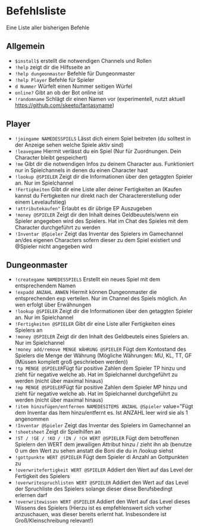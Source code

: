 # Befehlsliste
Eine Liste aller bisherigen Befehle
## Allgemein
- ```$install$``` erstellt die notwendigen Channels und Rollen
- ```!help``` zeigt dir die Hilfsseite an
- ```!help dungeonmaster``` Befehle für Dungeonmaster
- ```!help Player``` Befehle für Spieler
- ```d Nummer``` Würfelt einen Nummer seitigen Würfel
- ```online?``` Gibt an ob der Bot online ist
- ```!randomname``` Schlägt dir einen Namen vor (experimentell, nutzt aktuell https://github.com/skeeto/fantasyname)


## Player
- ```!joingame NAMEDESSPIELS``` Lässt dich einem Spiel beitreten (du solltest in der Anzeige sehen welche Spiele aktiv sind)
- ```!leavegame``` Hiermit verlässt du ein Spiel (Nur für Zuordnungen. Dein Character bleibt gespeichert)
- ```!me``` Gibt dir die notwendigen Infos zu deinem Character aus. Funktioniert nur in Spielchannels in denen du einen Character hast
- ```!lookup @SPIELER``` Zeigt dir die Informationen über den getaggten Spieler an. Nur im Spielchannel
- ```!Fertigkeiten``` Gibt dir eine Liste aller deiner Fertigkeiten an (Kaufen kannst du Fertigkeiten nur direkt nach der Charactererstellung oder einem Levelaufstieg)
- ```!attributekaufen"``` Erlaubt es dir übrige EP Auszugeben
- ```!money @SPIELER``` Zeigt dir den Inhalt deines Geldbeuutels/wenn ein Spieler angegeben wird des Spielers. Hat im Chat des Spieles mit dem Character durchgeführt zu werden
- ```!Inventar @Spieler``` Zeigt das Inventar des Spielers im Gamechannel an/des eigenen Characters sofern dieser zu dem Spiel existiert und @Spieler nicht angegeben wird


## Dungeonmaster
- ```!creategame NAMEDESSPIELS``` Erstellt ein neues Spiel mit dem entsprechendem Namen
- ```!expadd ANZAHL ANWEN``` Hiermit können Dungeonmaster die entsprechenden exp verteilen. Nur im Channel des Spiels möglich. An wen erfolgt über Erwähnungen
- ```!lookup @SPIELER``` Zeigt dir die Informationen über den getaggten Spieler an. Nur im Spielchannel
- ```!Fertigkeiten @SPIELER```  Gibt dir eine Liste aller Fertigkeiten eines Spielers an
- ```!money @SPIELER``` Zeigt dir den Inhalt des Geldbeutels eines Spielers an. Nur im Spielchannel
- ```!money add/remove MENGE WÄHRUNG @SPIELER``` Fügt dem Kontostand des Spielers die Menge der Währung (Mögliche Währungen: MU, KL, TT, GF (Müssen komplett groß geschrieben werden))
- ```!tp MENGE @SPIELER```Fügt für positive Zahlen dem Spieler TP hinzu und zieht für negative welche ab. Hat im Spielchannel durchgeführt zu werden (nicht über maximal hinaus)
- ```!mp MENGE @SPIELER```Fügt für positive Zahlen dem Spieler MP hinzu und zieht für negative welche ab. Hat im Spielchannel durchgeführt zu werden (nicht über maximal hinaus)
- ```!item hinzufügen/entfernen NAMEDESITEMS ANZAHL @Spieler``` value="Fügt dem Inventar das Item hinzu/entfernt es. Ist ANZAHL leer wird sie als 1 angenommen
- ```!Inventar @Spieler``` Zeigt das Inventar des Spielers im Gamechannel an
- ```!sheetsheet``` Zeigt dir Spielhilfen an
- ```!ST / !GE / !KO / !IN / !CH WERT @SPIELER``` Fügt dem betroffenen Spielern den WERT dem jewailigen Attribut hinzu / zieht ihn ab (benutze 0 um den Wert zu sehen anstatt die Boni die du in /lookup siehst
- ```!gottpunkte WERT @SPIELER``` Fügt dem Spieler di Anzahl an Gottpunkten zu
- ```!overwritefertigkeit WERT @SPIELER``` Addiert den Wert auf das Level der Fertigkeit des Spielers
- ```!overwritespruchlisten WERT @SPIELER```  Addiert den Wert auf das Level der Spruchliste des Spielers solange dieser diese Berufsbedingt erlernen darf
- ```!overwritewissen WERT @SPIELER``` Addiert den Wert auf das Level dieses Wissens des Spielers (Hierzu ist es empfehlenswert sich vorher anzuschauen, was dieser bereits erlernt hat. Insbesondere ist Groß/Kleinschreibung relevant!)

